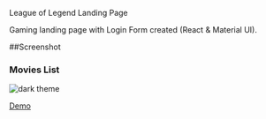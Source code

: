 League of Legend Landing Page


Gaming landing page with Login Form created (React & Material UI).

##Screenshot
### Movies List
![dark theme](https://res.cloudinary.com/dtvqrqyqr/image/upload/v1614480100/screenshots/lol_c6ivda.png)


[Demo](https://muileaguoflegend.netlify.app/ "Demo")

